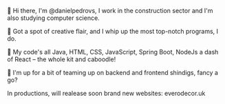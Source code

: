 👋 Hi there, I'm @danielpedrovs, I work in the construction sector and I'm also studying computer science.

🧠 Got a spot of creative flair, and I whip up the most top-notch programs, I do.

🌱 My code's all Java, HTML, CSS, JavaScript, Spring Boot, NodeJs a dash of React – the whole kit and caboodle!

💞️ I'm up for a bit of teaming up on backend and frontend shindigs, fancy a go?

In productions, will realease soon brand new websites:
everodecor.uk




<!---
danielpedrovs/danielpedrovs is a ✨ special ✨ repository because its `README.md` (this file) appears on your GitHub profile.
You can click the Preview link to take a look at your changes.
--->

